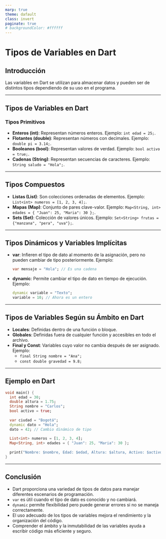 ```yaml
---
marp: true
theme: dafault
class: invert
paginate: true
# backgroundColor: #ffffff
---
```


# Tipos de Variables en Dart

## Introducción

Las variables en Dart se utilizan para almacenar datos y pueden ser de distintos tipos dependiendo de su uso en el programa.

---

## Tipos de Variables en Dart

### Tipos Primitivos

- **Enteros (int)**: Representan números enteros. Ejemplo: `int edad = 25;`.
- **Flotantes (double)**: Representan números con decimales. Ejemplo: `double pi = 3.14;`.
- **Booleanos (bool)**: Representan valores de verdad. Ejemplo: `bool activo = true;`.
- **Cadenas (String)**: Representan secuencias de caracteres. Ejemplo: `String saludo = "Hola";`.

---

## Tipos Compuestos

- **Listas (List)**: Son colecciones ordenadas de elementos. Ejemplo: `List<int> numeros = [1, 2, 3, 4];`.
- **Mapas (Map)**: Conjunto de pares clave-valor. Ejemplo: `Map<String, int> edades = { "Juan": 25, "Maria": 30 };`.
- **Sets (Set)**: Colección de valores únicos. Ejemplo: `Set<String> frutas = {"manzana", "pera", "uva"};`.

---

## Tipos Dinámicos y Variables Implícitas

- **var**: Infieren el tipo de dato al momento de la asignación, pero no pueden cambiar de tipo posteriormente. Ejemplo:

  ```dart
  var mensaje = "Hola"; // Es una cadena
  ```

- **dynamic**: Permite cambiar el tipo de dato en tiempo de ejecución. Ejemplo:

  ```dart
  dynamic variable = "Texto";
  variable = 10; // Ahora es un entero
  ```

---

## Tipos de Variables Según su Ámbito en Dart

- **Locales**: Definidas dentro de una función o bloque.
- **Globales**: Definidas fuera de cualquier función y accesibles en todo el archivo.
- **Final y Const**: Variables cuyo valor no cambia después de ser asignado. Ejemplo:
  - `final String nombre = "Ana";`
  - `const double gravedad = 9.8;`

---

## Ejemplo en Dart

```dart
void main() {
  int edad = 30;
  double altura = 1.75;
  String nombre = "Carlos";
  bool activo = true;
  
  var ciudad = "Bogotá";
  dynamic dato = "Hola";
  dato = 42; // Cambio dinámico de tipo
  
  List<int> numeros = [1, 2, 3, 4];
  Map<String, int> edades = { "Juan": 25, "Maria": 30 };
  
  print("Nombre: $nombre, Edad: $edad, Altura: $altura, Activo: $activo, Ciudad: $ciudad, Dato: $dato");
}
```

---

## Conclusión

- Dart proporciona una variedad de tipos de datos para manejar diferentes escenarios de programación.
- `var` es útil cuando el tipo de dato es conocido y no cambiará.
- `dynamic` permite flexibilidad pero puede generar errores si no se maneja correctamente.
- El uso adecuado de los tipos de variables mejora el rendimiento y la organización del código.
- Comprender el ámbito y la inmutabilidad de las variables ayuda a escribir código más eficiente y seguro.
